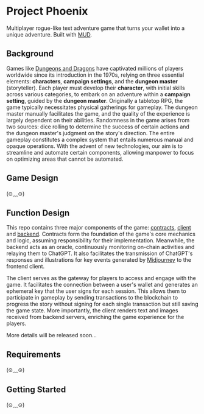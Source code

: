 # Project Phoenix
Multiplayer rogue-like text adventure game that turns your wallet into a unique adventure. Built with [MUD](https://github.com/latticexyz/mud).

## Background
Games like [Dungeons and Dragons](https://dnd.wizards.com/) have captivated millions of players worldwide since its introduction in the 1970s, relying on three essential elements: **characters**, **campaign settings**, and the **dungeon master** (storyteller). Each player must develop their **character**, with initial skills across various categories, to embark on an adventure within a **campaign setting**, guided by the **dungeon master**. Originally a tabletop RPG, the game typically necessitates physical gatherings for gameplay. The dungeon master manually facilitates the game, and the quality of the experience is largely dependent on their abilities. Randomness in the game arises from two sources: dice rolling to determine the success of certain actions and the dungeon master's judgment on the story's direction. The entire gameplay constitutes a complex system that entails numerous manual and opaque operations. With the advent of new technologies, our aim is to streamline and automate certain components, allowing manpower to focus on optimizing areas that cannot be automated.

## Game Design
(⊙﹏⊙)

## Function Design
This repo contains three major components of the game: [contracts](https://github.com/ProjectPhoenixZuzalu/project_phoenix/tree/main/packages/contracts), [client](https://github.com/ProjectPhoenixZuzalu/project_phoenix/tree/main/packages/client) and [backend](https://github.com/ProjectPhoenixZuzalu/project_phoenix/tree/main/packages/backend). Contracts form the foundation of the game's core mechanics and logic, assuming responsibility for their implementation. Meanwhile, the backend acts as an oracle, continuously monitoring on-chain activities and relaying them to ChatGPT. 
It also facilitates the transmission of ChatGPT's responses and illustrations for key events generated by [Midjourney](https://www.midjourney.com/) to the frontend client.

The client serves as the gateway for players to access and engage with the game. It facilitates the connection between a user's wallet and generates an ephemeral key that the user signs for each session. This allows them to participate in gameplay by sending transactions to the blockchain to progress the story without signing for each single transaction but still saving the game state. More importantly, the client renders text and images received from backend servers, enriching the game experience for the players.

More details will be released soon...

## Requirements
(⊙﹏⊙)

## Getting Started
(⊙﹏⊙)
